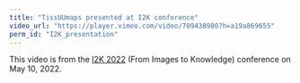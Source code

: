 ```yaml
---
title: "TissUUmaps presented at I2K conference"
video_url: "https://player.vimeo.com/video/709438980?h=a19a869655" 
perm_id: "I2K_presentation"
---
```



This video is from the <a href="https://www.i2kconference.org/"> I2K 2022</a> (From Images to Knowledge) conference on May 10, 2022. 

